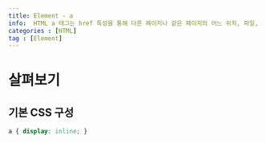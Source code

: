 ```yaml
---
title: Element - a
info:  HTML a 태그는 href 특성을 통해 다른 페이지나 같은 페이지의 어느 위치, 파일, 이메일 주소와 그 외 다른 URL로 연결할 수 있는 하이퍼링크를 만듭니다.
categories : [HTML]
tag : [Element]
---
```

  
# 살펴보기
  
## 기본 CSS 구성
```css
a { display: inline; }  
```
